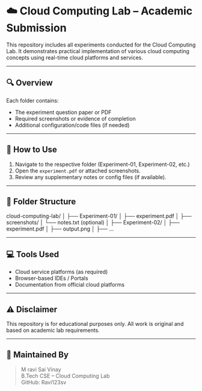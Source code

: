 # ☁️ Cloud Computing Lab – Academic Submission

This repository includes all experiments conducted for the Cloud Computing Lab. It demonstrates practical implementation of various cloud computing concepts using real-time cloud platforms and services.

---

## 🔍 Overview

Each folder contains:

- The experiment question paper or PDF
- Required screenshots or evidence of completion
- Additional configuration/code files (if needed)

---

## 🧪 How to Use

1. Navigate to the respective folder (Experiment-01, Experiment-02, etc.)
2. Open the `experiment.pdf` or attached screenshots.
3. Review any supplementary notes or config files (if available).

---

## 📁 Folder Structure

cloud-computing-lab/
│
├── Experiment-01/
│ ├── experiment.pdf
│ ├── screenshots/
│ └── notes.txt (optional)
│
├── Experiment-02/
│ ├── experiment.pdf
│ ├── output.png
│
├── ...


---

## 💻 Tools Used

- Cloud service platforms (as required)
- Browser-based IDEs / Portals
- Documentation from official cloud platforms

---

## ⚠️ Disclaimer

This repository is for educational purposes only. All work is original and based on academic lab requirements.

---

## 👤 Maintained By

> M ravi Sai Vinay  
> B.Tech CSE – Cloud Computing Lab  
> GitHub: Ravi123sv
